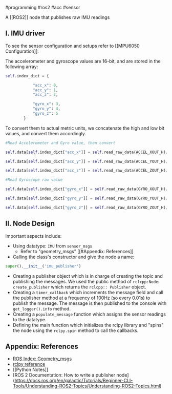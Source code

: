 #programming #ros2 #acc #sensor 

A [[ROS2]] node that publishes raw IMU readings

## I. IMU driver

To see the sensor configuration and setups refer to [[MPU6050 Configuration]].

The accelerometer and gyroscope values are 16-bit, and are stored in the following array:
```python
self.index_dict = {

            "acc_x": 0,
            "acc_y": 1,
            "acc_z": 2,

            "gyro_x": 3,
            "gyro_y": 4,
            "gyro_z": 5
        }
```

To convert them to actual metric units, we concatenate the high and low bit values, and convert them accordingly.

```python
#Read Accelerometer and Gyro value, then convert

self.data[self.index_dict["acc_x"]] = self.read_raw_data(ACCEL_XOUT_H)/16384.0

self.data[self.index_dict["acc_y"]] = self.read_raw_data(ACCEL_YOUT_H)/16384.0

self.data[self.index_dict["acc_z"]] = self.read_raw_data(ACCEL_ZOUT_H)/16384.0  

#Read Gyroscope raw value

self.data[self.index_dict["gyro_x"]] = self.read_raw_data(GYRO_XOUT_H)/131.0

self.data[self.index_dict["gyro_y"]] = self.read_raw_data(GYRO_YOUT_H)/131.0

self.data[self.index_dict["gyro_z"]] = self.read_raw_data(GYRO_ZOUT_H)/131.0
```

## II. Node Design

Important aspects include:
- Using datatype: `IMU` from `sensor_msgs`
	- Refer to "geometry_msgs" [[#Appendix: References]] 
- Calling the class's constructor and give the node a name:
```python
super().__init__('imu_publisher')
```
- Creating a publisher object which is in charge of creating the topic and publishing the messages. We used the public method of `rclcpp:Node`: `create_publisher` which returns the `rclcpp:: Publisher` object. 
- Creating a `timer_callback` which increments the message field and call the publisher method at a frequency of 100Hz (so every 0.01s) to publish the message. The message is then published to the console with `get_logger().info` method.
- Creating a `populate_message` function which assigns the sensor readings to the datatype.
- Defining the main function which initializes the rclpy library and "spins" the node using the `rclpy.spin` method to call the callbacks.

## Appendix: References

- [ROS Index: Geometry_msgs](https://index.ros.org/p/geometry_msgs/github-ros2-common_interfaces/#humble)
- [rclpy reference](https://docs.ros2.org/foxy/api/rclpy/index.html)
- [[Python Notes]]
- [ROS 2 Documentation: How to write a publisher node] (https://docs.ros.org/en/galactic/Tutorials/Beginner-CLI-Tools/Understanding-ROS2-Topics/Understanding-ROS2-Topics.html)
